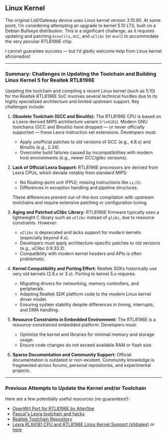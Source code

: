 ## Linux Kernel

The original Lidl/Gateway device uses Linux kernel version 3.10.90. At some
point, I’m considering attempting an upgrade to kernel 5.10 LTS, built on a
Debian Bullseye distribution. This is a significant challenge, as it
requires updating and patching `binutils`, `GCC`, and `uClibc` (or `musl`)
to accommodate the very peculiar RTL8196E chip.

I cannot guarantee success — but I’d gladly welcome help from Linux kernel
aficionados!

______________________________________________________________________

### Summary: Challenges in Updating the Toolchain and Building Linux Kernel 5 for Realtek RTL8196E

Updating the toolchain and compiling a recent Linux kernel (such as 5.10)
for the Realtek RTL8196E SoC involves several technical hurdles due to its
highly specialized architecture and limited upstream support. Key
challenges include:

1. **Obsolete Toolchain (GCC and Binutils):** The RTL8196E CPU is based on
   a Lexra-derived MIPS architecture variant (`rlx4181`). Modern GNU
   toolchains (GCC and Binutils) have dropped — or never officially
   supported — these Lexra instruction set extensions. Developers must:

   - Apply unofficial patches to old versions of GCC (e.g., 4.8.x) and
     Binutils (e.g., 2.24).
   - Overcome build failures caused by incompatibilities with modern host
     environments (e.g., newer GCC/glibc versions).

2. **Lack of Official Lexra Support:** RTL8196E processors are derived from
   Lexra CPUs, which deviate notably from standard MIPS:

   - No floating-point unit (FPU); missing instructions like `LL/SC`.
   - Differences in exception handling and pipeline structures.

   These differences prevent out-of-the-box compilation with upstream
   toolchains and require extensive patching or configuration tuning.

3. **Aging and Patched uClibc Library:** RTL8196E firmware typically uses a
   lightweight C library such as `uClibc` instead of `glibc`, due to
   resource constraints. However:

   - `uClibc` is deprecated and lacks support for modern kernels
     (especially beyond 4.x).
   - Developers must apply architecture-specific patches to old versions
     (e.g., uClibc 0.9.33.2).
   - Compatibility with modern kernel headers and APIs is often
     problematic.

4. **Kernel Compatibility and Porting Effort:** Realtek SDKs historically
   use very old kernels (2.6.x or 3.x). Porting to kernel 5.x requires:

   - Migrating drivers for networking, memory controllers, and peripherals.
   - Adapting Realtek SDK platform code to the modern Linux kernel driver
     model.
   - Ensuring system stability despite differences in timing, interrupts,
     and DMA handling.

5. **Resource Constraints in Embedded Environment:** The RTL8196E is a
   resource-constrained embedded platform. Developers must:

   - Optimize the kernel and libraries for minimal memory and storage
     usage.
   - Ensure code changes do not exceed available RAM or flash size.

6. **Sparse Documentation and Community Support:** Official documentation
   is outdated or non-existent. Community knowledge is fragmented across
   forums, personal repositories, and experimental projects.

______________________________________________________________________

### Previous Attempts to Update the Kernel and/or Toolchain

Here are a few potentially useful resources (no guarantees!):

- [OpenWrt Port for RTL8196E by Alter0ne](https://github.com/Alter0ne/rtl8196e)
- [Pascal's Lexra toolchain and hacks](https://gist.github.com/hackpascal)
- [Realtek Toolchain Repository](https://sourceforge.net/projects/rtl819x/files/)
- [Lexra RLX4181 CPU and RTL8196E Linux Kernel Support (shibajee)](https://github.com/shibajee/linux-rtl8196e/)
  or [here](https://github.com/shibajee/linux-rtl8196e/releases)
